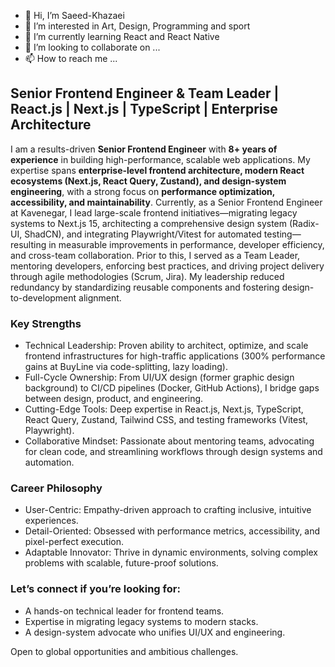 - 👋 Hi, I’m Saeed-Khazaei
- 👀 I’m interested in Art, Design, Programming and sport
- 🌱 I’m currently learning React and React Native
- 💞️ I’m looking to collaborate on ...
- 📫 How to reach me ...

## Senior Frontend Engineer & Team Leader | React.js | Next.js | TypeScript | Enterprise Architecture

I am a results-driven **Senior Frontend Engineer** with **8+ years of experience** in building high-performance, scalable web applications. My expertise spans **enterprise-level frontend architecture, modern React ecosystems (Next.js, React Query, Zustand), and design-system engineering**, with a strong focus on **performance optimization, accessibility, and maintainability**.
Currently, as a Senior Frontend Engineer at Kavenegar, I lead large-scale frontend initiatives—migrating legacy systems to Next.js 15, architecting a comprehensive design system (Radix-UI, ShadCN), and integrating Playwright/Vitest for automated testing—resulting in measurable improvements in performance, developer efficiency, and cross-team collaboration.
Prior to this, I served as a Team Leader, mentoring developers, enforcing best practices, and driving project delivery through agile methodologies (Scrum, Jira). My leadership reduced redundancy by standardizing reusable components and fostering design-to-development alignment.

### Key Strengths
- Technical Leadership: Proven ability to architect, optimize, and scale frontend infrastructures for high-traffic applications (300% performance gains at BuyLine via code-splitting, lazy loading).
- Full-Cycle Ownership: From UI/UX design (former graphic design background) to CI/CD pipelines (Docker, GitHub Actions), I bridge gaps between design, product, and engineering.
- Cutting-Edge Tools: Deep expertise in React.js, Next.js, TypeScript, React Query, Zustand, Tailwind CSS, and testing frameworks (Vitest, Playwright).
- Collaborative Mindset: Passionate about mentoring teams, advocating for clean code, and streamlining workflows through design systems and automation.

### Career Philosophy
- User-Centric: Empathy-driven approach to crafting inclusive, intuitive experiences.
- Detail-Oriented: Obsessed with performance metrics, accessibility, and pixel-perfect execution.
- Adaptable Innovator: Thrive in dynamic environments, solving complex problems with scalable, future-proof solutions.

### Let’s connect if you’re looking for:
- A hands-on technical leader for frontend teams.
- Expertise in migrating legacy systems to modern stacks.
- A design-system advocate who unifies UI/UX and engineering.

Open to global opportunities and ambitious challenges.
